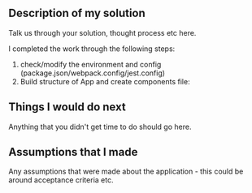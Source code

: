 ## Description of my solution

Talk us through your solution, thought process etc here.

I completed the work through the following steps:
1. check/modify the environment and config (package.json/webpack.config/jest.config)
2. Build structure of App and create components file:
   
   

## Things I would do next

Anything that you didn't get time to do should go here.

## Assumptions that I made

Any assumptions that were made about the application - this could be around acceptance criteria etc.
